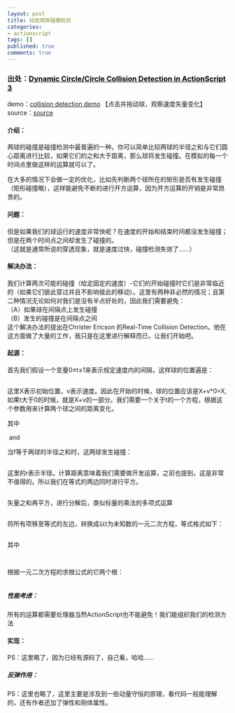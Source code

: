 ```yaml
---
layout: post
title: 动态球体碰撞检测
categories:
- actionscript
tags: []
published: true
comments: true
---
```

<p><h3>出处：<a id="oz0o" title="Dynamic Circle/Circle Collision Detection in ActionScript 3" href="http://blog.generalrelativity.org/actionscript-30/dynamic-circlecircle-collision-detection-in-actionscript-3/" target="_blank"><span style="color: #000000;">Dynamic Circle/Circle Collision Detection in ActionScript 3</span></a></h3>
demo：<a href="http://lab.generalrelativity.org/circle_collision/" target="_blank">collision detection demo</a> 【点击并拖动球，观察速度矢量变化】
<div>source：<a href="http://lab.generalrelativity.org/circle_collision/source/src.zip" target="_blank">source</a></div>
<div id="x9dr"><img src="https://docs.google.com/File?id=dgdfg5dp_24gtnr57fv_b" alt="" /></div>
<h4>介绍：</h4>
<span>两球的碰撞是碰撞检测中最普遍的一种。你可以简单比较两球的半径之和与它们圆心距离进行比较，如果它们的之和大于距离，那么球将发生碰撞。在模拟的每一个时间点里做这样的运算就可以了。</span></p>

<p><span>在大多的情况下会做一定的优化，比如先判断两个球所在的矩形是否有发生碰撞（矩形碰撞略），这样能避免不断的进行开方运算，因为开方运算的开销是非常昂贵的。</span>
<h4>问题：</h4>
但是如果我们的球运行的速度非常快呢？在速度的开始和结束时间都没发生碰撞；但是在两个时间点之间却发生了碰撞的。
<div>（这就是通常所说的穿透现象，就是速度过快，碰撞检测失效了……）</div>
<div id="bbt3"><img src="https://docs.google.com/File?id=dgdfg5dp_25c3jmwcd4_b" alt="" /></div>
<h4>解决办法：</h4>
我们计算两次可能的碰撞（给定固定的速度）-它们的开始碰撞时它们是非常临近的（如果它们彼此穿过并且不影响彼此的移动）。这里有两种非必然的情况；且第二种情况无论如何对我们是没有半点好处的，因此我们需要避免：
<div>（A）如果球在间隔点上发生碰撞</div>
<div>（B）发生的碰撞是在间隔点之间</div>
<div>这个解决办法的提出在Christer Ericson 的Real-Time Collision Detection。他在这方面做了大量的工作，我只是在这里进行解释而已，让我们开始吧。</div>
<h4>起源：</h4>
首先我们假设一个变量0≤t≤1来表示规定速度内的间隔，这样球的位置遍是：</p>

<p><img src="http://blog.generalrelativity.org/images/continuousCircleCircle/parametrizedPosition.gif" alt="" />
<div>这里X表示初始位置，v表示速度。因此在开始的时候，球的位置应该是X+v*0=X,如果t大于0的时候，就是X+v的一部分。我们需要一个关于t的一个方程，根据这个参数用来计算两个球之间的距离变化。</div>
<img src="http://blog.generalrelativity.org/images/continuousCircleCircle/distanceFunction.gif" alt="" /></p>

<p>其中</p>

<p><img src="http://blog.generalrelativity.org/images/continuousCircleCircle/relativePosition.gif" alt="" /> and <img src="http://blog.generalrelativity.org/images/continuousCircleCircle/relativeVelocity.gif" alt="" /></p>

<p>当f等于两球的半径之和时，这两球发生碰撞：</p>

<p><img src="http://blog.generalrelativity.org/images/continuousCircleCircle/distanceEqualsSumRadii.gif" alt="" /></p>

<p>这里的r表示半径。计算距离意味着我们需要做开发运算，之前也提到，这是非常不值得的。所以我们在等式的两边同时进行平方。</p>

<p><img src="http://blog.generalrelativity.org/images/continuousCircleCircle/distanceSquared.gif" alt="" /></p>

<p>矢量之和再平方，进行分解后，类似标量的乘法的多项式运算</p>

<p><img src="http://blog.generalrelativity.org/images/continuousCircleCircle/expanded.gif" alt="" /></p>

<p>将所有项移至等式的左边，转换成以t为未知数的一元二次方程，等式格式如下：</p>

<p><img src="http://blog.generalrelativity.org/images/continuousCircleCircle/quadraticEquation.gif" alt="" /></p>

<p>其中</p>

<p><img src="http://blog.generalrelativity.org/images/continuousCircleCircle/constants.gif" alt="" /></p>

<p><img src="http://blog.generalrelativity.org/images/continuousCircleCircle/constantC.gif" alt="" /></p>

<p>根据一元二次方程的求根公式的它两个根：</p>

<p><img src="http://blog.generalrelativity.org/images/continuousCircleCircle/roots.gif" alt="" />
<h5>性能考虑：</h5>
所有的运算都需要处理器当然ActionScript也不能避免！我们能组织我们的检测方法
<h4>实现：</h4>
<div>PS：这里略了，因为已经有源码了，自己看，哈哈……</div>
<h5>反弹作用：</h5>
<div>PS：这里也略了，这里主要是涉及到一些动量守恒的原理，看代码一般能理解的，还有作者还加了弹性和刚体属性。</div></p>
